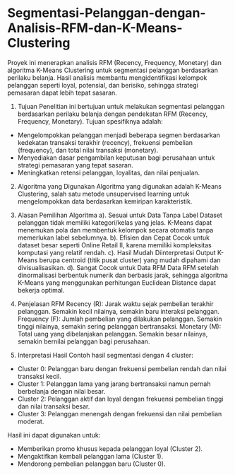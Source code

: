 # Segmentasi-Pelanggan-dengan-Analisis-RFM-dan-K-Means-Clustering
Proyek ini menerapkan analisis RFM (Recency, Frequency, Monetary) dan algoritma K-Means Clustering untuk segmentasi pelanggan berdasarkan perilaku belanja. Hasil analisis membantu mengidentifikasi kelompok pelanggan seperti loyal, potensial, dan berisiko, sehingga strategi pemasaran dapat lebih tepat sasaran.

1. Tujuan
Penelitian ini bertujuan untuk melakukan segmentasi pelanggan berdasarkan perilaku belanja dengan pendekatan RFM (Recency, Frequency, Monetary).
Tujuan spesifiknya adalah:
- Mengelompokkan pelanggan menjadi beberapa segmen berdasarkan kedekatan   transaksi terakhir (recency), frekuensi pembelian (frequency), dan total nilai transaksi (monetary).
- Menyediakan dasar pengambilan keputusan bagi perusahaan untuk strategi pemasaran yang tepat sasaran.
- Meningkatkan retensi pelanggan, loyalitas, dan nilai penjualan.

2. Algoritma yang Digunakan
Algoritma yang digunakan adalah K-Means Clustering, salah satu metode unsupervised learning untuk mengelompokkan data berdasarkan kemiripan karakteristik.

3. Alasan Pemilihan Algoritma
a). Sesuai untuk Data Tanpa Label
Dataset pelanggan tidak memiliki kategori/kelas yang jelas. K-Means dapat menemukan pola dan membentuk kelompok secara otomatis tanpa memerlukan label sebelumnya.
b). Efisien dan Cepat
Cocok untuk dataset besar seperti Online Retail II, karena memiliki kompleksitas komputasi yang relatif rendah.
c). Hasil Mudah Diinterpretasi
Output K-Means berupa centroid (titik pusat cluster) yang mudah dipahami dan divisualisasikan.
d). Sangat Cocok untuk Data RFM
Data RFM setelah dinormalisasi berbentuk numerik dan berbasis jarak, sehingga algoritma K-Means yang menggunakan perhitungan Euclidean Distance dapat bekerja optimal.

4. Penjelasan RFM
Recency (R): Jarak waktu sejak pembelian terakhir pelanggan. Semakin kecil nilainya, semakin baru interaksi pelanggan.
Frequency (F): Jumlah pembelian yang dilakukan pelanggan. Semakin tinggi nilainya, semakin sering pelanggan bertransaksi.
Monetary (M): Total uang yang dibelanjakan pelanggan. Semakin besar nilainya, semakin bernilai pelanggan bagi perusahaan.

5. Interpretasi Hasil
Contoh hasil segmentasi dengan 4 cluster:
- Cluster 0: Pelanggan baru dengan frekuensi pembelian rendah dan nilai transaksi kecil.
- Cluster 1: Pelanggan lama yang jarang bertransaksi namun pernah berbelanja dengan nilai besar.
- Cluster 2: Pelanggan aktif dan loyal dengan frekuensi pembelian tinggi dan nilai transaksi besar.
- Cluster 3: Pelanggan menengah dengan frekuensi dan nilai pembelian moderat.

Hasil ini dapat digunakan untuk:
- Memberikan promo khusus kepada pelanggan loyal (Cluster 2).
- Mengaktifkan kembali pelanggan lama (Cluster 1).
- Mendorong pembelian pelanggan baru (Cluster 0).
